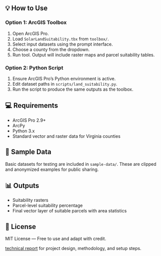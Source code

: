 ## 💡 How to Use

### Option 1: ArcGIS Toolbox

1. Open ArcGIS Pro.
2. Load `SolarLandSuitability.tbx` from `toolbox/`.
3. Select input datasets using the prompt interface.
4. Choose a county from the dropdown.
5. Run tool. Output will include raster maps and parcel suitability tables.

### Option 2: Python Script

1. Ensure ArcGIS Pro’s Python environment is active.
2. Edit dataset paths in `scripts/land_suitability.py`.
3. Run the script to produce the same outputs as the toolbox.

## 💻 Requirements

- ArcGIS Pro 2.9+
- ArcPy
- Python 3.x
- Standard vector and raster data for Virginia counties

## 🔬 Sample Data

Basic datasets for testing are included in `sample-data/`. These are clipped and anonymized examples for public sharing.

## 📊 Outputs

- Suitability rasters
- Parcel-level suitability percentage
- Final vector layer of suitable parcels with area statistics

## 📄 License

MIT License — Free to use and adapt with credit.

[technical report](report.pdf) for project design, methodology, and setup steps.

